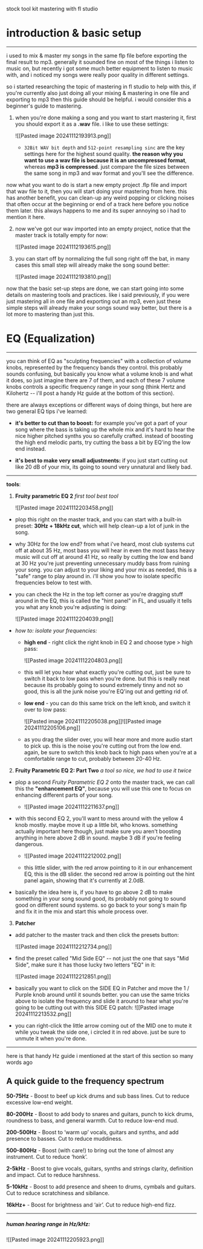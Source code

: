 stock tool kit mastering with fl studio

# introduction & basic setup
---
i used to mix & master my songs in the same flp file before exporting the final result to mp3. generally it sounded fine on most of the things i listen to music on, but recently i got some much better equipment to listen to music with, and i noticed my songs were really poor quality in different settings. 

so i started researching the topic of mastering in fl studio to help with this, if you're currently also just doing all your mixing & mastering in one file and exporting to mp3 then this guide should be helpful. i would consider this a beginner's guide to mastering. 


1) when you're done making a song and you want to start mastering it, first you should export it  as a **.wav** file. i like to use these settings:

	![[Pasted image 20241112193913.png]]
	
	* `32Bit WAV bit depth` and `512-point resampling sinc` are the key settings here for the highest sound quality. **the reason why you want to use a wav file is because it is an uncompressed format**, whereas **mp3 is compressed**. just compare the file sizes between the same song in mp3 and wav format and you'll see the difference.

now what you want to do is start a new empty project .flp file and import that wav file to it, then you will start doing your mastering from here. this has another benefit, you can clean-up any weird popping or clicking noises that often occur at the beginning or end of a track here before you notice them later. this always happens to me and its super annoying so i had to mention it here.

2) now we've got our wav imported into an empty project, notice that the master track is totally empty for now:
   
	![[Pasted image 20241112193615.png]]

3) you can start off by normalizing the full song right off the bat, in many cases this small step will already make the song sound better:
 
	![[Pasted image 20241112193810.png]]

now that the basic set-up steps are done, we can start going into some details on mastering tools and practices. like i said previously, if you were just mastering all in one file and exporting out an mp3, even just these simple steps will already make your songs sound way better, but there is a lot more to mastering than just this.

# EQ (Equalization)
---
you can think of EQ as "sculpting frequencies" with a collection of volume knobs, represented by the frequency bands they control. this probably sounds confusing, but basically you know what a volume knob is and what it does, so just imagine there are 7 of them, and each of these 7 volume knobs controls a specific frequency range in your song (think Hertz and Kilohertz -- i'll post a handy Hz guide at the bottom of this section).

there are always exceptions or different ways of doing things, but here are two general EQ tips i've learned:

* **it's better to cut than to boost:** for example you've got a part of your song where the bass is taking up the whole mix and it's hard to hear the nice higher pitched synths you so carefully crafted. instead of boosting the high end melodic parts, try cutting the bass a bit by EQ'ing the low end instead.

* **it's best to make very small adjustments:** if you just start cutting out like 20 dB of your mix, its going to sound very unnatural and likely bad.

---

**tools**:

1) **Fruity parametric EQ 2**
   *first tool best tool*

	![[Pasted image 20241112203458.png]]

* plop this right on the master track, and you can start with a built-in preset: **30Hz + 18kHz cut**, which will help clean-up a lot of junk in the song. 
  
* why 30Hz for the low end? from what i've heard, most club systems cut off at about 35 Hz, most bass you will hear in even the most bass heavy music will cut off at around 41 Hz, so really by cutting the low end band at 30 Hz you're just preventing unnecessary muddy bass from ruining your song. you can adjust to your liking and your mix as needed, this is a "safe" range to play around in. i'll show you how to isolate specific frequencies below to test with.
  
* you can check the Hz in the top left corner as you're dragging stuff around in the EQ, this is called the "hint panel" in FL, and usually it tells you what any knob you're adjusting is doing:

	![[Pasted image 20241112204039.png]]  

* *how to: isolate your frequencies:*

	* **high end** - right click the right knob in EQ 2 and choose type > high pass:
	  
	  ![[Pasted image 20241112204803.png]]
	
	* this will let you hear what exactly you're cutting out, just be sure to switch it back to low pass when you're done. but this is really neat because its probably going to sound extremely tinny and not so good, this is all the junk noise you're EQ'ing out and getting rid of.
	  
	* **low end** - you can do this same trick on the left knob, and switch it over to low pass:
	  
	  ![[Pasted image 20241112205038.png]]![[Pasted image 20241112205106.png]]
	
	* as you drag the slider over, you will hear more and more audio start to pick up. this is the noise you're cutting out from the low end. again, be sure to switch this knob back to high pass when you're at a comfortable range to cut, probably between 20-40 Hz.

2) **Fruity Parametric EQ 2: Part Two**
   *a tool so nice, we had to use it twice*

* plop a second *Fruity Parametric EQ 2* onto the master track, we can call this the **"enhancement EQ"**, because you will use this one to focus on enhancing different parts of your song.
	* ![[Pasted image 20241112211637.png]]

  
* with this second EQ 2, you'll want to mess around with the yellow 4 knob mostly. maybe move it up a little bit, who knows. something actually important here though, just make sure you aren't boosting anything in here above 2 dB in sound. maybe 3 dB if you're feeling dangerous. 
  
	* ![[Pasted image 20241112212002.png]]
	
	* this little slider, with the red arrow pointing to it in our enhancement EQ, this is the dB slider. the second red arrow is pointing out the hint panel again, showing that it's currently at 2.0dB.


* basically the idea here is, if you have to go above 2 dB to make something in your song sound good, its probably not going to sound good on different sound systems. so go back to your song's main flp and fix it in the mix and start this whole process over.

3) **Patcher**
 
* add patcher to the master track and then click the presets button:

  ![[Pasted image 20241112212734.png]]

* find the preset called "Mid Side EQ" -- not just the one that says "Mid Side", make sure it has those lucky two letters "EQ" in it:
  
  ![[Pasted image 20241112212851.png]]

* basically you want to click on the SIDE EQ in Patcher and move the 1 / Purple knob around until it sounds better. you can use the same tricks above to isolate the frequency and slide it around to hear what you're going to be cutting out with this SIDE EQ patch:
  ![[Pasted image 20241112213532.png]]

* you can right-click the little arrow coming out of the MID one to mute it while you tweak the side one, i circled it in red above. just be sure to unmute it when you're done.


---

here is that handy Hz guide i mentioned at the start of this section so many words ago
## A quick guide to the frequency spectrum

**50-75Hz** - Boost to beef up kick drums and sub bass lines. Cut to reduce excessive low-end weight.

**80-200Hz** - Boost to add body to snares and guitars, punch to kick drums, roundness to bass, and general warmth. Cut to reduce low-end mud.
 
**200-500Hz** - Boost to ‘warm up’ vocals, guitars and synths, and add presence to basses. Cut to reduce muddiness.

**500-800Hz** - Boost (with care!) to bring out the tone of almost any instrument. Cut to reduce ‘honk’.
 
**2-5kHz** - Boost to give vocals, guitars, synths and strings clarity, definition and impact. Cut to reduce harshness.
 
**5-10kHz** - Boost to add presence and sheen to drums, cymbals and guitars. Cut to reduce scratchiness and sibilance.
 
**16kHz+** - Boost for brightness and ‘air’. Cut to reduce high-end fizz.

---
##### human hearing range in Hz/kHz:

![[Pasted image 20241112205923.png]]

